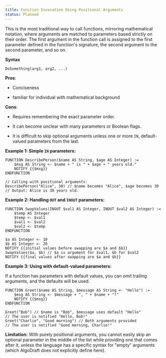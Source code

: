 ```yaml
---
title: Function Invocation Using Positional Arguments
status: Planned
---
```

This is the most traditional way to call functions, mirroring mathematical notation, where arguments are matched to parameters based strictly on their order. The first argument in the function call is assigned to the first parameter defined in the function's signature, the second argument to the second parameter, and so on.

**Syntax**
```
DoSomething(arg1, arg2, ...)
```

**Pros**:

* Conciseness

* familiar for individual with mathematical background

**Cons**:

* Requires remembering the exact parameter order.

* It can become unclear with many parameters or Boolean flags.

* It is difficult to skip optional arguments unless one or more `IN`, default-valued parameters from the last.

**Example 1: Simple `IN` parameters:**

```
FUNCTION DescribePerson($name AS String, $age AS Integer) :=
	$msg AS String <- $name + " is " + $age + " years old."
	NOTIFY {{$msg}}
ENDFUNCTION

// Calling with positional arguments:
DescribePerson("Alice", 30) // $name becomes "Alice", $age becomes 30
// Output: Alice is 30 years old.
```

**Example 2: Handling `OUT` and `INOUT` parameters:**

```
FUNCTION SwapValues(INOUT $val1 AS Integer, INOUT $val2 AS Integer) :=
	$temp AS Integer
	$temp <- $val1
	$val1 <- $val2
	$val2 <- $temp
ENDFUNCTION

$a AS Integer <- 10
$b AS Integer <- 20
NOTIFY {{initial values before swapping are $a and $b}}
SwapValues($a, $b) // $a is argument for $val1, $b for $val2
NOTIFY {{final values after swapping are $a and $b}}
```

**Example 3: Using with default-valued parameters:**  

If a function has parameters with default values, you can omit trailing arguments, and the defaults will be used.

```
FUNCTION Greet($name AS String, $message AS String <- "Hello") :=
	$msg AS String <- $message + ", " + $name + "!"
    NOTIFY {{$msg}}
ENDFUNCTION

Greet("Bob") // $name is "Bob", $message uses default "Hello"
// The user is notified "Hello, Bob!"
Greet("Charlie", "Good morning") // Both arguments provided
// The user is notified "Good morning, Charlie!"
```

**Limitation:** With purely positional arguments, you cannot easily skip an optional parameter in the middle of the list while providing one that comes after it, unless the language has a specific syntax for "empty" arguments (which AlgoDraft does not explicitly define here).
